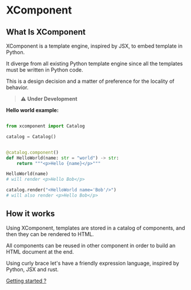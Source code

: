 # XComponent

## What Is XComponent

XComponent is a template engine, inspired by JSX, to embed template in Python.

It diverge from all existing Python template engine since all the templates
must be written in Python code.

This is a design decision and a matter of preference for the locality of behavior.

> ⚠️ **Under Development**

**Hello world example:**

```python

from xcomponent import Catalog

catalog = Catalog()


@catalog.component()
def HelloWorld(name: str = "world") -> str:
    return """<p>Hello {name}</p>"""

HelloWorld(name)
# will render <p>Hello Bob</p>

catalog.render("<HelloWorld name='Bob'/>")
# will also render <p>Hello Bob</p>
```

## How it works

Using XComponent, templates are stored in a catalog of components, and then
they can be rendered to HTML.

All components can be reused in other component in order to build an HTML document
at the end.

Using curly brace let's have a friendly expression language, inspired by Python,
JSX and rust.

[Getting started ?](https://mardiros.github.io/xcomponent/)
